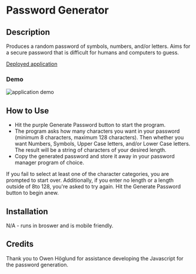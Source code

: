 # Password Generator

## Description
Produces a random password of symbols, numbers, and/or letters. Aims for a secure password that is difficult for humans and computers to guess.

[Deployed application](https://coryjquirk.github.io/password-generator/)

### Demo
<img src="images/demo.gif" alt="application demo">


## How to Use
* Hit the purple Generate Password button to start the program.
* The program asks how many characters you want in your password (minimum 8 characters, maximum 128 characters). Then whether you want Numbers, Symbols, Upper Case letters, and/or Lower Case letters. The result will be a string of characters of your desired length.
* Copy the generated password and store it away in your password manager program of choice.

If you fail to select at least one of the character categories, you are prompted to start over. Additionally, if you enter no length or a length outside of 8to 128, you're asked to try again. Hit the Generate Password button to begin anew. 

## Installation
N/A - runs in broswer and is mobile friendly.

## Credits
Thank you to Owen Höglund for assistance developing the Javascript for the password generation.
